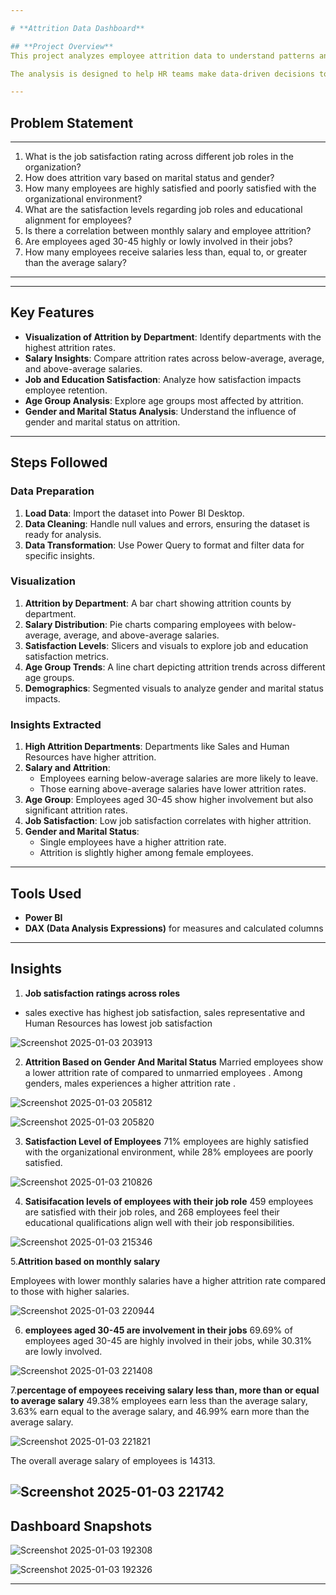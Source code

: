 ```yaml
---

# **Attrition Data Dashboard**  

## **Project Overview**  
This project analyzes employee attrition data to understand patterns and identify key factors driving employee turnover. Using **Power BI**, the dashboard provides insights into various attributes such as age, salary, job roles, and satisfaction levels.  

The analysis is designed to help HR teams make data-driven decisions to reduce attrition and improve employee satisfaction.  

---
```


## **Problem Statement**  

--- 

1. What is the job satisfaction rating across different job roles in the organization?  
2. How does attrition vary based on marital status and gender?  
3. How many employees are highly satisfied and poorly satisfied with the organizational environment?  
4. What are the satisfaction levels regarding job roles and educational alignment for employees?  
5. Is there a correlation between monthly salary and employee attrition?  
6. Are employees aged 30-45 highly or lowly involved in their jobs?  
7. How many employees receive salaries less than, equal to, or greater than the average salary?  

---








---

## **Key Features**  
- **Visualization of Attrition by Department**: Identify departments with the highest attrition rates.  
- **Salary Insights**: Compare attrition rates across below-average, average, and above-average salaries.  
- **Job and Education Satisfaction**: Analyze how satisfaction impacts employee retention.  
- **Age Group Analysis**: Explore age groups most affected by attrition.  
- **Gender and Marital Status Analysis**: Understand the influence of gender and marital status on attrition.  

---

## **Steps Followed**  

### **Data Preparation**  
1. **Load Data**: Import the dataset into Power BI Desktop.  
2. **Data Cleaning**: Handle null values and errors, ensuring the dataset is ready for analysis.  
3. **Data Transformation**: Use Power Query to format and filter data for specific insights.  

### **Visualization**  
1. **Attrition by Department**: A bar chart showing attrition counts by department.  
2. **Salary Distribution**: Pie charts comparing employees with below-average, average, and above-average salaries.  
3. **Satisfaction Levels**: Slicers and visuals to explore job and education satisfaction metrics.  
4. **Age Group Trends**: A line chart depicting attrition trends across different age groups.  
5. **Demographics**: Segmented visuals to analyze gender and marital status impacts.  

### **Insights Extracted**  
1. **High Attrition Departments**: Departments like Sales and Human Resources have higher attrition.  
2. **Salary and Attrition**:  
   - Employees earning below-average salaries are more likely to leave.  
   - Those earning above-average salaries have lower attrition rates.  
3. **Age Group**: Employees aged 30-45 show higher involvement but also significant attrition rates.  
4. **Job Satisfaction**: Low job satisfaction correlates with higher attrition.  
5. **Gender and Marital Status**:  
   - Single employees have a higher attrition rate.  
   - Attrition is slightly higher among female employees.  

---

## **Tools Used**  
- **Power BI**  
- **DAX (Data Analysis Expressions)** for measures and calculated columns  

---

## **Insights**   

1. **Job satisfaction ratings across roles**
- sales exective has highest job satisfaction, sales representative and Human Resources has lowest job satisfaction


![Screenshot 2025-01-03 203913](https://github.com/user-attachments/assets/2795bb40-dca9-4e47-9af6-d838683b0598)



  
   
     
     
2. **Attrition Based on Gender And Marital Status**
Married employees show a lower attrition rate of  compared to unmarried employees . Among genders, males  experiences a higher attrition rate .  
     
        
      
![Screenshot 2025-01-03 205812](https://github.com/user-attachments/assets/d2b36959-755a-440d-8f24-9035e1568203)

![Screenshot 2025-01-03 205820](https://github.com/user-attachments/assets/f08e24f8-d86b-4d17-b1a4-272f6899a4f4)



3. **Satisfaction Level of Employees**
 71% employees are highly satisfied with the organizational environment, while 28% employees are poorly satisfied. 


    
 
![Screenshot 2025-01-03 210826](https://github.com/user-attachments/assets/d4b8f25a-ca17-497c-affa-c54314bec297)

4. **Satisifacation levels of employees with their job role**
 459 employees are satisfied with their job roles, and 268 employees  feel their educational qualifications align well with their job responsibilities.  
 
 
 ![Screenshot 2025-01-03 215346](https://github.com/user-attachments/assets/c89d3fa6-4ee7-479f-93d2-199f72b4f709)



 5.**Attrition based on monthly salary**
 
  Employees with lower monthly salaries  have a higher     attrition rate compared to those with higher salaries.
  

![Screenshot 2025-01-03 220944](https://github.com/user-attachments/assets/182a2283-f152-4948-aa4b-b5d9808c81d4)  

6. **employees aged 30-45 are  involvement in their jobs**
69.69% of employees aged 30-45 are highly involved in their jobs, while 30.31% are lowly involved.  

 
 ![Screenshot 2025-01-03 221408](https://github.com/user-attachments/assets/caa82aec-cb74-4a8d-ae78-b7e2f0fba970)
  
7.**percentage of empoyees receiving salary less than, more than or equal to average salary** 49.38% employees earn less than the average salary, 3.63% earn equal to the average salary, and 46.99% earn more than the average salary.

 ![Screenshot 2025-01-03 221821](https://github.com/user-attachments/assets/906219a8-eaf8-40f6-a47c-739df301a5b7)  

 The overall average salary of employees is 14313. 
  

![Screenshot 2025-01-03 221742](https://github.com/user-attachments/assets/794b01cc-a47f-49f9-8dfd-9b9a05763389) 
---

## **Dashboard Snapshots** 


![Screenshot 2025-01-03 192308](https://github.com/user-attachments/assets/ec4cc519-4b1a-4304-955c-e9a86db1c1b3)


![Screenshot 2025-01-03 192326](https://github.com/user-attachments/assets/10805954-09d9-4ed0-be1a-1bc49926052d)


---

